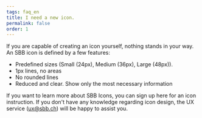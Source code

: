 ```yaml
---
tags: faq_en
title: I need a new icon.
permalink: false
order: 1
---
```


If you are capable of creating an icon yourself, nothing stands in your way. An SBB icon is defined by a few features:
* Predefined sizes (Small (24px), Medium (36px), Large (48px)).
* 1px lines, no areas
* No rounded lines
* Reduced and clear. Show only the most necessary information

If you want to learn more about SBB Icons, you can sign up <sbb-link variant="inline" href="https://confluence.sbb.ch/display/DSRVUX/Interesse+an+SBB+Icon+Schulung">here</sbb-link> for an icon instruction.
If you don't have any knowledge regarding icon design, the UX service (<sbb-link variant="inline" href="mailto:ux@sbb.ch">ux@sbb.ch</sbb-link>) will be happy to assist you.
